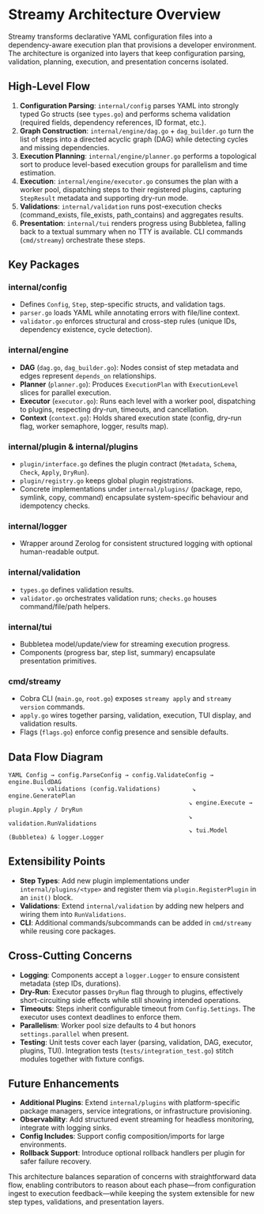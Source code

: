 # Streamy Architecture Overview

Streamy transforms declarative YAML configuration files into a dependency-aware execution plan that provisions a developer environment. The architecture is organized into layers that keep configuration parsing, validation, planning, execution, and presentation concerns isolated.

## High-Level Flow

1. **Configuration Parsing**: `internal/config` parses YAML into strongly typed Go structs (see `types.go`) and performs schema validation (required fields, dependency references, ID format, etc.).
2. **Graph Construction**: `internal/engine/dag.go` + `dag_builder.go` turn the list of steps into a directed acyclic graph (DAG) while detecting cycles and missing dependencies.
3. **Execution Planning**: `internal/engine/planner.go` performs a topological sort to produce level-based execution groups for parallelism and time estimation.
4. **Execution**: `internal/engine/executor.go` consumes the plan with a worker pool, dispatching steps to their registered plugins, capturing `StepResult` metadata and supporting dry-run mode.
5. **Validations**: `internal/validation` runs post-execution checks (command_exists, file_exists, path_contains) and aggregates results.
6. **Presentation**: `internal/tui` renders progress using Bubbletea, falling back to a textual summary when no TTY is available. CLI commands (`cmd/streamy`) orchestrate these steps.

## Key Packages

### internal/config
- Defines `Config`, `Step`, step-specific structs, and validation tags.
- `parser.go` loads YAML while annotating errors with file/line context.
- `validator.go` enforces structural and cross-step rules (unique IDs, dependency existence, cycle detection).

### internal/engine
- **DAG** (`dag.go`, `dag_builder.go`): Nodes consist of step metadata and edges represent `depends_on` relationships.
- **Planner** (`planner.go`): Produces `ExecutionPlan` with `ExecutionLevel` slices for parallel execution.
- **Executor** (`executor.go`): Runs each level with a worker pool, dispatching to plugins, respecting dry-run, timeouts, and cancellation.
- **Context** (`context.go`): Holds shared execution state (config, dry-run flag, worker semaphore, logger, results map).

### internal/plugin & internal/plugins
- `plugin/interface.go` defines the plugin contract (`Metadata`, `Schema`, `Check`, `Apply`, `DryRun`).
- `plugin/registry.go` keeps global plugin registrations.
- Concrete implementations under `internal/plugins/` (package, repo, symlink, copy, command) encapsulate system-specific behaviour and idempotency checks.

### internal/logger
- Wrapper around Zerolog for consistent structured logging with optional human-readable output.

### internal/validation
- `types.go` defines validation results.
- `validator.go` orchestrates validation runs; `checks.go` houses command/file/path helpers.

### internal/tui
- Bubbletea model/update/view for streaming execution progress.
- Components (progress bar, step list, summary) encapsulate presentation primitives.

### cmd/streamy
- Cobra CLI (`main.go`, `root.go`) exposes `streamy apply` and `streamy version` commands.
- `apply.go` wires together parsing, validation, execution, TUI display, and validation results.
- Flags (`flags.go`) enforce config presence and sensible defaults.

## Data Flow Diagram

```
YAML Config → config.ParseConfig → config.ValidateConfig → engine.BuildDAG
         ↘ validations (config.Validations)         ↘ engine.GeneratePlan
                                                   ↘ engine.Execute → plugin.Apply / DryRun
                                                   ↘ validation.RunValidations
                                                   ↘ tui.Model (Bubbletea) & logger.Logger
```

## Extensibility Points

- **Step Types**: Add new plugin implementations under `internal/plugins/<type>` and register them via `plugin.RegisterPlugin` in an `init()` block.
- **Validations**: Extend `internal/validation` by adding new helpers and wiring them into `RunValidations`.
- **CLI**: Additional commands/subcommands can be added in `cmd/streamy` while reusing core packages.

## Cross-Cutting Concerns

- **Logging**: Components accept a `logger.Logger` to ensure consistent metadata (step IDs, durations).
- **Dry-Run**: Executor passes `DryRun` flag through to plugins, effectively short-circuiting side effects while still showing intended operations.
- **Timeouts**: Steps inherit configurable timeout from `Config.Settings`. The executor uses context deadlines to enforce them.
- **Parallelism**: Worker pool size defaults to 4 but honors `settings.parallel` when present.
- **Testing**: Unit tests cover each layer (parsing, validation, DAG, executor, plugins, TUI). Integration tests (`tests/integration_test.go`) stitch modules together with fixture configs.

## Future Enhancements

- **Additional Plugins**: Extend `internal/plugins` with platform-specific package managers, service integrations, or infrastructure provisioning.
- **Observability**: Add structured event streaming for headless monitoring, integrate with logging sinks.
- **Config Includes**: Support config composition/imports for large environments.
- **Rollback Support**: Introduce optional rollback handlers per plugin for safer failure recovery.

This architecture balances separation of concerns with straightforward data flow, enabling contributors to reason about each phase—from configuration ingest to execution feedback—while keeping the system extensible for new step types, validations, and presentation layers.
